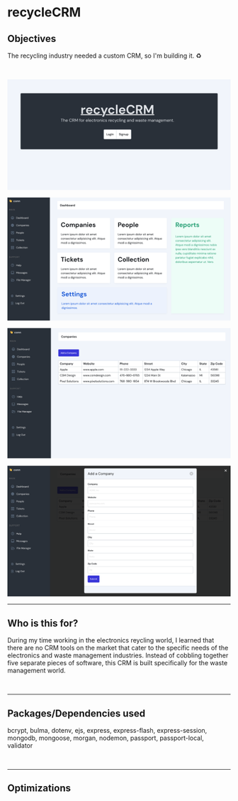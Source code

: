 # recycleCRM


## Objectives
The recycling industry needed a custom CRM, so I'm building it. ♻️

<br />

![MVP Login Screen](/public/images/readme/mvp-login.png)

![MVP Login Screen](/public/images/readme/mvp-dashboard.png)

![MVP Login Screen](/public/images/readme/mvp-table.png)

![MVP Login Screen](/public/images/readme/mvp-add-form.png)

--- 

## Who is this for? 

During my time working in the electronics reycling world, I learned that there are no CRM tools on the market that cater to the specific needs of the electronics and waste management industries. Instead of cobbling together five separate pieces of software, this CRM is built specifically for the waste management world.

<br />

---

## Packages/Dependencies used 

bcrypt, bulma, dotenv, ejs, express, express-flash, express-session, mongodb, mongoose, morgan, nodemon, passport, passport-local, validator

<br />

---

## Optimizations